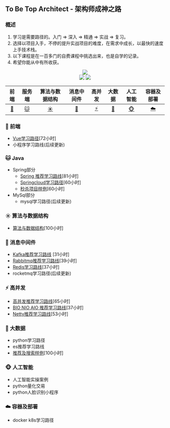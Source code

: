 ﻿## To Be Top Architect  -  架构师成神之路

### 概述
1. 学习是需要路径的。入门 => 深入 => 精通 => 实战 => 复习。
2. 选择以项目入手，不停的提升实战项目的难度，在需求中成长，以最快的速度上手技术栈。
3. 以下课程是在一百多门的自费课程中挑选出来，也是自学的记录。
4. 希望你能从中有所收获。

<div align="center">
<a href="#"><img src="https://img.shields.io/badge/1000小时-架构师-yellowgreen.svg"/></a>
</div>
<div align="center">
    <a href="#"><img src="https://img.shields.io/badge/760小时-完成-reen.svg"/></a>
    <a href="#"><img src="https://img.shields.io/badge/状态-持续更新中...-red.svg"/></a>
</div>

| 前端 | 服务端 |算法与数据结构 | 消息中间件 | 高并发 | 大数据 | 人工智能 | 容器及部署 | 
| :-----------------------------:      | :----: | :----: | :-----: | :------: | :----------: | :--------------: | :--------: | 
| [:dog:](#dog-前端)  | [:cat:](#cat-Java) | [:sunny:](#sunny-算法与数据结构) | [:ship:](#ship-消息中间件) | [:zap:](#zap-高并发) | [:ocean:](#ocean-大数据) | [:monkey_face:](#monkey_face-人工智能) | [:cloud:](#cloud-容器及部署) | 


### :dog: 前端
   +  [Vue学习路径](https://github.com/NewPracticer/VueProjectAndRoute)[72小时]
   +  小程序学习路线(后续更新)
 
### :cat: Java
   +  Spring部分
	    + [Spring 推荐学习路线](https://github.com/NewPracticer/SpringStudyRote)[81小时]
	    + [Springcloud学习路径](https://github.com/NewPracticer/SpringCloudRoute)[60小时]
	    + [秒杀项目样例](https://github.com/NewPracticer/SpikeExample)[60小时]
   +  MySql部分
	    + mysql学习路径(后续更新)

### :sunny: 算法与数据结构
   + [算法与数据结构](https://github.com/NewPracticer/DataStructure)[100小时]
   
   
### :ship: 消息中间件
   + [Kafka推荐学习路线](https://github.com/NewPracticer/KafkaStudyRoute) [31小时]
   + [Rabbitmq推荐学习路线](https://github.com/NewPracticer/RabbbitStudy)[39小时]
   + [Redis学习路线](https://github.com/NewPracticer/RedisRoute)[37小时]
   +  rocketmq学习路径(后续更新)
   
   
### :zap: 高并发
   + [高并发推荐学习路线](https://github.com/NewPracticer/HighConcurrency)[65小时]
   + [BIO NIO AIO 推荐学习路线](https://github.com/NewPracticer/BIONIOAIO)[37小时]
   + [Netty推荐学习路线](https://github.com/NewPracticer/netty)[53小时]
   
### :ocean: 大数据
   +  python学习路径
   +  es推荐学习路线
   +  [推荐及搜索样例](https://github.com/NewPracticer/SearchRecommend)[100小时]
   
### :monkey_face: 人工智能
   +  人工智能实操案例
   +  python量化交易
   +  python人脸识别小程序
   
### :cloud: 容器及部署
   + docker k8s学习路径